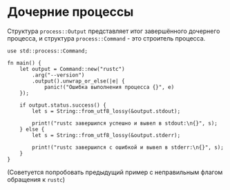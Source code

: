 # Дочерние процессы

Структура `process::Output` представляет итог завершённого дочернего процесса,
и структура `process::Command` - это строитель процесса.

```rust,editable,ignore
use std::process::Command;

fn main() {
    let output = Command::new("rustc")
        .arg("--version")
        .output().unwrap_or_else(|e| {
            panic!("Ошибка выполнения процесса {}", e)
    });

    if output.status.success() {
        let s = String::from_utf8_lossy(&output.stdout);

        print!("rustc завершился успешно и вывел в stdout:\n{}", s);
    } else {
        let s = String::from_utf8_lossy(&output.stderr);

        print!("rustc завершился с ошибкой и вывел в stderr:\n{}", s);
    }
}
```

(Советуется попробовать предыдущий пример с неправильным флагом обращения к `rustc`)
